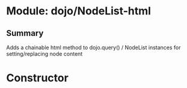 # Module: dojo/NodeList-html

## Summary

Adds a chainable html method to dojo.query() / NodeList instances for setting/replacing node content
# Constructor

